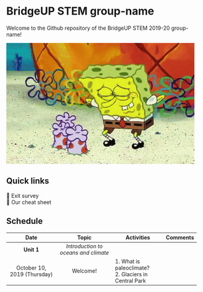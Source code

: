 # BridgeUP STEM group-name
Welcome to the Github repository of the BridgeUP STEM 2019-20 group-name!

![Spongebob and coral](spongebob.gif)

## Quick links
:tropical_fish: Exit survey </br>
:tropical_fish: Our cheat sheet 

## Schedule

| Date | Topic | Activities | Comments |
| :----: | :----: |------------|----------|
|**Unit 1**|*Introduction to oceans and climate*|
|October 10, 2019 (Thursday)| Welcome! |1. What is paleoclimate? </br> 2. Glaciers in Central Park | |










